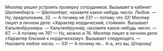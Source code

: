 Мюллер решил устроить проверку сотрудников. Вызывает в кабинет Шелленберга:
— Шелленберг, назовите какое-нибудь число. Любое.
— Ну, предположим, 32.
— А почему не 23?
— потому что 32!
Мюллер пишет в личном деле: «Характер нордический, стойкий».
Вызывает Кальтенбруннера.
— Кальтенбруннер, назовите какое-нибудь число.
— 67.
— А почему не 76?
— Ну, можно и 76.
Мюллер пишет в личном деле: «Характер близкий к нордическому». Вызывает следующего.
— Назовите любое число.
— 33!
— А почему не... А-а, это вы, Штирлиц!
